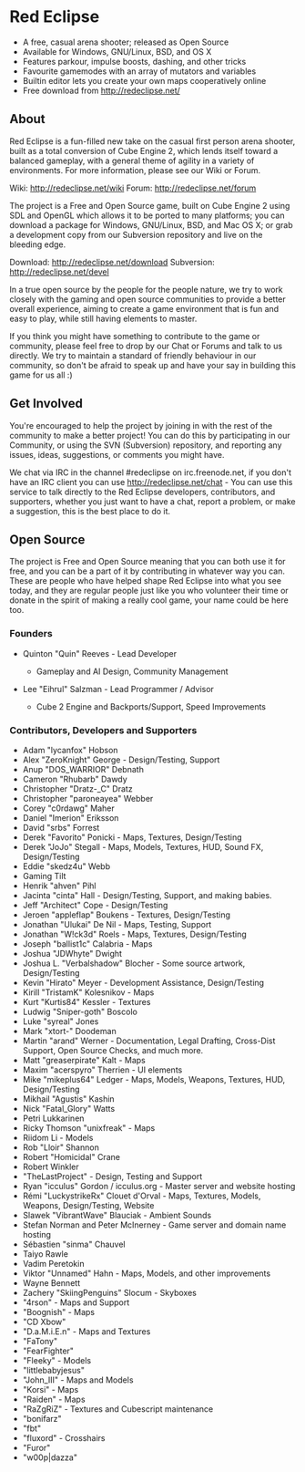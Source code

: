 # Red Eclipse
* A free, casual arena shooter; released as Open Source
* Available for Windows, GNU/Linux, BSD, and OS X
* Features parkour, impulse boosts, dashing, and other tricks
* Favourite gamemodes with an array of mutators and variables
* Builtin editor lets you create your own maps cooperatively online
* Free download from http://redeclipse.net/

## About
Red Eclipse is a fun-filled new take on the casual first person arena shooter, built as a total conversion of Cube Engine 2, which lends itself toward a balanced gameplay, with a general theme of agility in a variety of environments. For more information, please see our Wiki or Forum.

Wiki: http://redeclipse.net/wiki
Forum: http://redeclipse.net/forum

The project is a Free and Open Source game, built on Cube Engine 2 using SDL and OpenGL which allows it to be ported to many platforms; you can download a package for Windows, GNU/Linux, BSD, and Mac OS X; or grab a development copy from our Subversion repository and live on the bleeding edge.

Download: http://redeclipse.net/download
Subversion: http://redeclipse.net/devel

In a true open source by the people for the people nature, we try to work closely with the gaming and open source communities to provide a better overall experience, aiming to create a game environment that is fun and easy to play, while still having elements to master.

If you think you might have something to contribute to the game or community, please feel free to drop by our Chat or Forums and talk to us directly. We try to maintain a standard of friendly behaviour in our community, so don't be afraid to speak up and have your say in building this game for us all :)

## Get Involved
You're encouraged to help the project by joining in with the rest of the community to make a better project! You can do this by participating in our Community, or using the SVN (Subversion) repository, and reporting any issues, ideas, suggestions, or comments you might have.

We chat via IRC in the channel #redeclipse on irc.freenode.net, if you don't have an IRC client you can use http://redeclipse.net/chat - You can use this service to talk directly to the Red Eclipse developers, contributors, and supporters, whether you just want to have a chat, report a problem, or make a suggestion, this is the best place to do it.

## Open Source
The project is Free and Open Source meaning that you can both use it for free, and you can be a part of it by contributing in whatever way you can. These are people who have helped shape Red Eclipse into what you see today, and they are regular people just like you who volunteer their time or donate in the spirit of making a really cool game, your name could be here too.

### Founders
* Quinton "Quin" Reeves - Lead Developer
    - Gameplay and AI Design, Community Management

* Lee "Eihrul" Salzman - Lead Programmer / Advisor
    - Cube 2 Engine and Backports/Support, Speed Improvements

### Contributors, Developers and Supporters
* Adam "lycanfox" Hobson
* Alex "ZeroKnight" George - Design/Testing, Support
* Anup "DOS_WARRIOR" Debnath
* Cameron "Rhubarb" Dawdy
* Christopher "Dratz-_C" Dratz
* Christopher "paroneayea" Webber
* Corey "c0rdawg" Maher
* Daniel "Imerion" Eriksson
* David "srbs" Forrest
* Derek "Favorito" Ponicki - Maps, Textures, Design/Testing
* Derek "JoJo" Stegall - Maps, Models, Textures, HUD, Sound FX, Design/Testing
* Eddie "skedz4u" Webb
* Gaming Tilt
* Henrik "ahven" Pihl
* Jacinta "cinta" Hall - Design/Testing, Support, and making babies.
* Jeff "Architect" Cope - Design/Testing
* Jeroen "appleflap" Boukens - Textures, Design/Testing
* Jonathan "Ulukai" De Nil - Maps, Testing, Support
* Jonathan "W!ck3d" Roels - Maps, Textures, Design/Testing
* Joseph "ballist1c" Calabria - Maps
* Joshua "JDWhyte" Dwight
* Joshua L. "Verbalshadow" Blocher - Some source artwork, Design/Testing
* Kevin "Hirato" Meyer - Development Assistance, Design/Testing
* Kirill "TristamK" Kolesnikov - Maps
* Kurt "Kurtis84" Kessler - Textures
* Ludwig "Sniper-goth" Boscolo
* Luke "syreal" Jones
* Mark "xtort-" Doodeman
* Martin "arand" Werner - Documentation, Legal Drafting, Cross-Dist Support, Open Source Checks, and much more.
* Matt "greaserpirate" Kalt - Maps
* Maxim "acerspyro" Therrien - UI elements
* Mike "mikeplus64" Ledger - Maps, Models, Weapons, Textures, HUD, Design/Testing
* Mikhail "Agustis" Kashin
* Nick "Fatal_Glory" Watts
* Petri Lukkarinen
* Ricky Thomson "unixfreak" - Maps
* Riidom Li - Models
* Rob "Lloir" Shannon
* Robert "Homicidal" Crane
* Robert Winkler
* "TheLastProject" - Design, Testing and Support
* Ryan "icculus" Gordon / icculus.org - Master server and website hosting
* Rémi "LuckystrikeRx" Clouet d'Orval - Maps, Textures, Models, Weapons, Design/Testing, Website
* Slawek "VibrantWave" Blauciak - Ambient Sounds
* Stefan Norman and Peter McInerney - Game server and domain name hosting
* Sébastien "sinma" Chauvel
* Taiyo Rawle
* Vadim Peretokin
* Viktor "Unnamed" Hahn - Maps, Models, and other improvements
* Wayne Bennett
* Zachery "SkiingPenguins" Slocum - Skyboxes
* "4rson" - Maps and Support
* "Boognish" - Maps
* "CD Xbow"
* "D.a.M.i.E.n" - Maps and Textures
* "FaTony"
* "FearFighter"
* "Fleeky" - Models
* "littlebabyjesus"
* "John_III" - Maps and Models
* "Korsi" - Maps
* "Raiden" - Maps
* "RaZgRiZ" - Textures and Cubescript maintenance
* "bonifarz"
* "fbt"
* "fluxord" - Crosshairs
* "Furor"
* "w00p|dazza"
